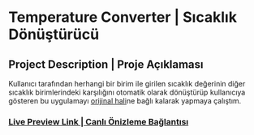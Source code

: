 # Temperature Converter | Sıcaklık Dönüştürücü

## Project Description | Proje Açıklaması

Kullanıcı tarafından herhangi bir birim ile girilen sıcaklık değerinin diğer sıcaklık birimlerindeki karşılığını otomatik olarak dönüştürüp kullanıcıya gösteren bu uygulamayı [orijinal hali](https://www.100jsprojects.com/project/temperature-converter)ne bağlı kalarak yapmaya çalıştım.

### [Live Preview Link | Canlı Önizleme Bağlantısı](https://selimbiber.github.io/Pure-JavaScript-Projects/TemperatureConverter/)
